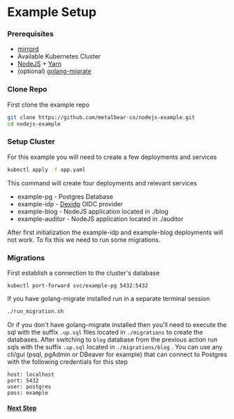 # Example Setup

### Prerequisites 

* [mirrord](https://mirrord.dev/)
* Available Kubernetes Cluster
* [NodeJS](https://nodejs.org/en/) + [Yarn](https://www.npmjs.com/package/yarn)
* (optional) [golang-migrate](https://github.com/golang-migrate/migrate)


### Clone Repo
First clone the example repo

```bash
git clone https://github.com/metalbear-co/nodejs-example.git
cd nodejs-example
```

### Setup Cluster
For this example you will need to create a few deployments and services

```bash
kubectl apply -f app.yaml
```

This command will create four deployments and relevant services
* example-pg - Postgres Database
* example-idp - [Dexidp](https://dexidp.io/) OIDC provider
* example-blog - NodeJS application located in ./blog
* example-auditor - NodeJS application located in ./auditor

After first initialization the example-idp and example-blog deployments will not work. To fix this we need to run some migrations.

### Migrations

First establish a connection to the cluster's database

```
kubectl port-forward svc/example-pg 5432:5432
```

If you have golang-migrate installed run in a separate terminal session

```bash
./run_migration.sh
```

Or if you don't have golang-migrate installed then you'll need to execute the sql with the suffix `.up.sql` files located in `./migrations` to create the databases.
After switching to `blog` database from the previous action run sqls with the suffix `.up.sql` located in `./migrations/blog` .
You can use any cli/gui (psql, pgAdmin or DBeaver for example) that can connect to Postgres with the following credentials for this step

```
host: localhost
port: 5432
user: postgres
pass: example
```

#### [Next Step](03.%20Mirrord%20Mirroring.md)